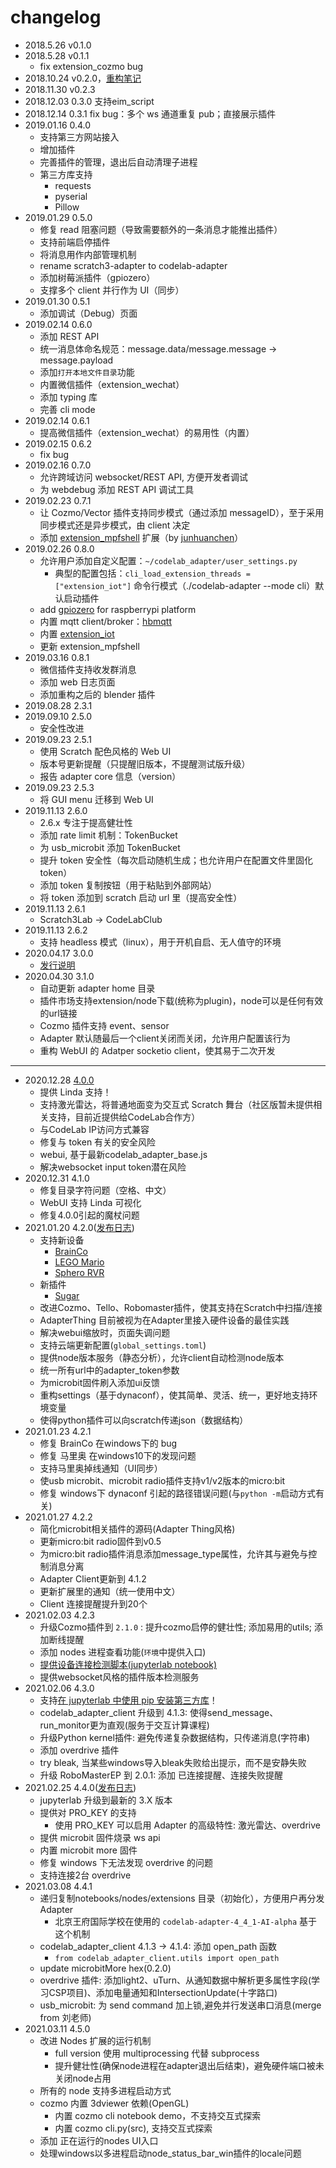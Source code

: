 # changelog
*  2018.5.26  v0.1.0
*  2018.5.28  v0.1.1
    *  fix extension_cozmo bug
*  2018.10.24 v0.2.0，[重构笔记](https://wwj718.github.io/scratch3-adapter-refactoring-note.html)
*  2018.11.30 v0.2.3
*  2018.12.03 0.3.0 支持eim_script
*  2018.12.14 0.3.1 fix bug：多个 ws 通道重复 pub；直接展示插件
*  2019.01.16 0.4.0
    *  支持第三方网站接入
    *  增加插件
    *  完善插件的管理，退出后自动清理子进程
    *  第三方库支持
        *  requests
        *  pyserial
        *  Pillow
*  2019.01.29 0.5.0
    *  修复 read 阻塞问题（导致需要额外的一条消息才能推出插件）
    *  支持前端启停插件
    *  将消息用作内部管理机制
    *  rename scratch3-adapter to codelab-adapter
    *  添加树莓派插件（gpiozero）
    *  支撑多个 client 并行作为 UI（同步）
*  2019.01.30 0.5.1
    *  添加调试（Debug）页面
*  2019.02.14 0.6.0 
    *  添加 REST API
    *  统一消息体命名规范：message.data/message.message -> message.payload
    *  添加`打开本地文件目录`功能
    *  内置微信插件（extension_wechat）
    *  添加 typing 库
    *  完善 cli mode
*  2019.02.14 0.6.1
    *  提高微信插件（extension_wechat）的易用性（内置）
*  2019.02.15 0.6.2
    *  fix bug
*  2019.02.16 0.7.0
    *  允许跨域访问 websocket/REST API, 方便开发者调试
    *  为 webdebug 添加 REST API 调试工具
*  2019.02.23 0.7.1
    *  让 Cozmo/Vector 插件支持同步模式（通过添加 messageID），至于采用同步模式还是异步模式，由 client 决定
    *  添加 [extension_mpfshell](https://github.com/CodeLabClub/codelab_adapter_extensions/blob/master/extension_mpfshell.py) 扩展（by [junhuanchen](https://github.com/junhuanchen)）
*  2019.02.26 0.8.0
    *  允许用户添加自定义配置：`~/codelab_adapter/user_settings.py`
        *  典型的配置包括：`cli_load_extension_threads = ["extension_iot"]` 命令行模式（./codelab-adapter --mode cli）默认启动插件
    *  add [gpiozero](https://github.com/RPi-Distro/python-gpiozero) for raspberrypi platform
    *  内置 mqtt client/broker：[hbmqtt](https://hbmqtt.readthedocs.io/en/latest/)
    *  内置 [extension_iot](https://github.com/CodeLabClub/codelab_adapter_extensions/blob/master/extension_iot.py)
    *  更新 extension_mpfshell
*  2019.03.16 0.8.1
    *  微信插件支持收发群消息
    *  添加 web 日志页面
    *  添加重构之后的 blender 插件
*  2019.08.28 2.3.1
*  2019.09.10 2.5.0
    *  安全性改进
*  2019.09.23 2.5.1
    *  使用 Scratch 配色风格的 Web UI
    *  版本号更新提醒（只提醒旧版本，不提醒测试版升级）
    *  报告 adapter core 信息（version）
*  2019.09.23 2.5.3
    *  将 GUI menu 迁移到 Web UI
*  2019.11.13 2.6.0
    *  2.6.x 专注于提高健壮性
    *  添加 rate limit 机制：TokenBucket
    *  为 usb_microbit 添加 TokenBucket
    *  提升 token 安全性（每次启动随机生成；也允许用户在配置文件里固化token）
    *  添加 token 复制按钮（用于粘贴到外部网站） 
    *  将 token 添加到 scratch 启动 url 里（提高安全性）
*  2019.11.13 2.6.1
    *  Scratch3Lab -> CodeLabClub
*  2019.11.13 2.6.2
    *  支持 headless 模式（linux），用于开机自启、无人值守的环境
*  2020.04.17 3.0.0
    *  [发行说明](https://www-old.codelab.club/blog/3-release/)
*  2020.04.30 3.1.0
    *  自动更新 adapter home 目录
    *  插件市场支持extension/node下载(统称为plugin)，node可以是任何有效的url链接
    *  Cozmo 插件支持 event、sensor
    *  Adapter 默认随最后一个client关闭而关闭，允许用户配置该行为
    *  重构 WebUI 的 Adatper socketio client，使其易于二次开发

---

*  2020.12.28 [4.0.0](http://118.31.62.99:10000/blog/2020/12/28/adapter-4)
    *  提供 Linda 支持！
    *  支持激光雷达，将普通地面变为交互式 Scratch 舞台（社区版暂未提供相关支持，目前近提供给CodeLab合作方）
    *  与CodeLab IP访问方式兼容
    *  修复与 token 有关的安全风险
    *  webui, 基于最新codelab_adapter_base.js
    *  解决websocket input token潜在风险
*  2020.12.31 4.1.0
    *  修复目录字符问题（空格、中文）
    *  WebUI 支持 Linda 可视化
    *  修复4.0.0引起的魔杖问题
*  2021.01.20 4.2.0([发布日志](https://www.codelab.club/blog/2021/01/23/4.2-release))
    *  支持新设备
        *  [BrainCo](https://adapter.codelab.club/extension_guide/brainCo/)
        *  [LEGO Mario](https://adapter.codelab.club/extension_guide/legomario/)
        *  [Sphero RVR](https://adapter.codelab.club/extension_guide/spheroRVR/)
    *  新插件
        *  [Sugar](https://adapter.codelab.club/extension_guide/sugar/)
    *  改进Cozmo、Tello、Robomaster插件，使其支持在Scratch中扫描/连接
    *  AdapterThing 目前被视为在Adapter里接入硬件设备的最佳实践
    *  解决webui缩放时，页面失调问题
    *  支持云端更新配置(`global_settings.toml`)
    *  提供node版本服务（静态分析），允许client自动检测node版本
    *  统一所有url中的adapter_token参数
    *  为microbit固件刷入添加ui反馈
    *  重构settings（基于dynaconf），使其简单、灵活、统一，更好地支持环境变量
    *  使得python插件可以向scratch传递json（数据结构）
*  2021.01.23 4.2.1
    *  修复 BrainCo 在windows下的 bug
    *  修复 马里奥 在windows10下的发现问题
    *  支持马里奥掉线通知（UI同步）
    *  使usb microbit、microbit radio插件支持v1/v2版本的micro:bit
    *  修复 windows下 dynaconf 引起的路径错误问题(与`python -m`启动方式有关)
*  2021.01.27 4.2.2
    *  简化microbit相关插件的源码(Adapter Thing风格)
    *  更新micro:bit radio固件到v0.5
    *  为micro:bit radio插件消息添加message_type属性，允许其与避免与控制消息分离
    *  Adapter Client更新到 4.1.2
    *  更新扩展里的通知（统一使用中文）
    *  Client 连接提醒提升到20个
*  2021.02.03 4.2.3
    *  升级Cozmo插件到 `2.1.0` : 提升cozmo启停的健壮性; 添加易用的utils; 添加断线提醒
    *  添加 nodes 进程查看功能(`环境`中提供入口)
    *  [提供设备连接检测脚本(jupyterlab notebook)](https://adapter.codelab.club/user_guide/FAQ/#_9)
    *  提供websocket风格的插件版本检测服务
*  2021.02.06 4.3.0
    *  支持[在 jupyterlab 中使用 pip 安装第三方库](https://adapter.codelab.club/extension_guide/jupyterlab/#_2)！
    *  codelab_adapter_client 升级到 4.1.3: 使得send_message、run_monitor更为直观(服务于交互计算课程)
    *  升级Python kernel插件: 避免传递复杂数据结构，只传递消息(字符串)
    *  添加 overdrive 插件
    *  try bleak, 当某些windows导入bleak失败给出提示，而不是安静失败
    *  升级 RoboMasterEP 到 2.0.1: 添加 已连接提醒、连接失败提醒
*  2021.02.25 4.4.0([发布日志](https://www.codelab.club/blog/2021/02/25/4.4-release))
    *  jupyterlab 升级到最新的 3.X 版本
    *  提供对 PRO_KEY 的支持
        *  使用 PRO_KEY 可以启用 Adapter 的高级特性: 激光雷达、overdrive
    *  提供 microbit 固件烧录 ws api
    *  内置 microbit more 固件
    *  修复 windows 下无法发现 overdrive 的问题
    *  支持连接2台 overdrive
*  2021.03.08 4.4.1
    *  递归复制notebooks/nodes/extensions 目录（初始化），方便用户再分发 Adapter
        *  北京王府国际学校在使用的 `codelab-adapter-4_4_1-AI-alpha` 基于这个机制
    *  codelab_adapter_client 4.1.3 -> 4.1.4: 添加 open_path 函数
        *  `from codelab_adapter_client.utils import open_path`
    *  update microbitMore hex(0.2.0)
    *  overdrive 插件: 添加light2、uTurn、从通知数据中解析更多属性字段(学习CSP项目)、添加电量通知和IntersectionUpdate(十字路口)
    *  usb_microbit: 为 send command 加上锁,避免并行发送串口消息(merge from 刘老师)
*  2021.03.11 4.5.0
    *  改进 Nodes 扩展的运行机制
        *  full version 使用 multiprocessing 代替 subprocess
        *  提升健壮性(确保node进程在adapter退出后结束)，避免硬件端口被未关闭node占用
    *  所有的 node 支持多进程启动方式
    *  cozmo 内置 3dviewer 依赖(OpenGL)
        *  内置 cozmo cli notebook demo，不支持交互式探索
        *  内置 cozmo cli.py(src), 支持交互式探索
    *  添加 正在运行的nodes UI入口
    *  处理windows以多进程启动node_status_bar_win插件的locale问题
